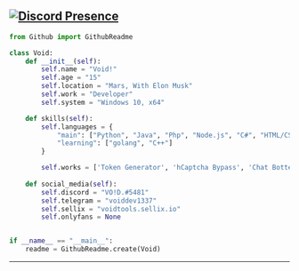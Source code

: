 [![Discord Presence](https://lanyard.cnrad.dev/api/187261085059907584)](https://discord.com/users/187261085059907584)
-----
```python
from Github import GithubReadme

class Void:
    def __init__(self):
        self.name = "Void!"
        self.age = "15"
        self.location = "Mars, With Elon Musk"
        self.work = "Developer"
        self.system = "Windows 10, x64"

    def skills(self):
        self.languages = {
            "main": ["Python", "Java", "Php", "Node.js", "C#", "HTML/CSS/JS"],
            "learning": ["golang", "C++"]
        }

        self.works = ['Token Generator', 'hCaptcha Bypass', 'Chat Botter', 'Shill Tool', 'Token Manager', 'etc...']
    
    def social_media(self):
        self.discord = "VO!D.#5481"
        self.telegram = "voiddev1337"
        self.sellix = "voidtools.sellix.io"
        self.onlyfans = None


if __name__ == "__main__":
    readme = GithubReadme.create(Void)
```
-----
